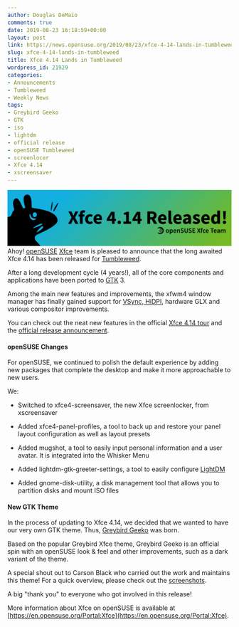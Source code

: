 ```yaml
---
author: Douglas DeMaio
comments: true
date: 2019-08-23 16:18:59+00:00
layout: post
link: https://news.opensuse.org/2019/08/23/xfce-4-14-lands-in-tumbleweed/
slug: xfce-4-14-lands-in-tumbleweed
title: Xfce 4.14 Lands in Tumbleweed
wordpress_id: 21929
categories:
- Announcements
- Tumbleweed
- Weekly News
tags:
- Greybird Geeko
- GTK
- iso
- lightdm
- official release
- openSUSE Tumbleweed
- screenlocer
- Xfce 4.14
- xscreensaver
---
```


![](/wp-content/uploads/2019/08/banner.png)Ahoy! [openSUSE](https://www.opensuse.org/) [Xfce](https://www.xfce.org/) team is pleased to announce that the long awaited Xfce 4.14 has been released for [Tumbleweed](https://en.opensuse.org/Portal:Tumbleweed).


After a long development cycle (4 years!), all of the core components and applications have been ported to [GTK](https://www.gtk.org/) 3.

Among the main new features and improvements, the xfwm4 window manager has finally gained support for [VSync](https://www.webopedia.com/TERM/V/Vsync.html),[ HiDPI](https://wiki.archlinux.org/index.php/HiDPI), hardware GLX and various compositor improvements.

You can check out the neat new features in the official [Xfce 4.14 tour](https://www.xfce.org/about/tour) and the [official release announcement](https://www.xfce.org/about/news/?post=1565568000).


#### **openSUSE ****C****hanges**




For openSUSE, we continued to polish the default experience by adding new packages that complete the desktop and make it more approachable to new users.




We:




- Switched to xfce4-screensaver, the new Xfce screenlocker, from xscreensaver




- Added xfce4-panel-profiles, a tool to back up and restore your panel layout configuration as well as layout presets




- Added mugshot, a tool to easily input personal information and a user avatar. It is integrated into the Whisker Menu




- Added lightdm-gtk-greeter-settings, a tool to easily configure [LightDM](https://en.wikipedia.org/wiki/LightDM)




- Added gnome-disk-utility, a disk management tool that allows you to partition disks and mount ISO files





#### **New GTK ****T****heme**




In the process of updating to Xfce 4.14, we decided that we wanted to have our very own GTK theme. Thus, [Greybird Geeko](https://github.com/shimmerproject/Greybird-Geeko) was born.




Based on the popular Greybird Xfce theme, Greybird Geeko is an official spin with an openSUSE look & feel and other improvements, such as a dark variant of the theme. 




A special shout out to Carson Black who carried out the work and maintains this theme! For a quick overview, please check out the [screenshots](https://en.opensuse.org/Portal:Xfce/Screenshots).




A big "thank you" to everyone who got involved in this release! 




More information about Xfce on openSUSE is available at [https://en.opensuse.org/Portal:Xfce](https://en.opensuse.org/Portal:Xfce).
